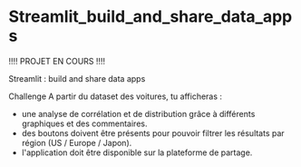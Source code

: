 # Streamlit_build_and_share_data_apps
!!!! PROJET EN COURS !!!!

Streamlit : build and share data apps

Challenge
A partir du dataset des voitures, tu afficheras :

- une analyse de corrélation et de distribution grâce à différents graphiques et des commentaires.
- des boutons doivent être présents pour pouvoir filtrer les résultats par région (US / Europe / Japon).
- l'application doit être disponible sur la plateforme de partage.

